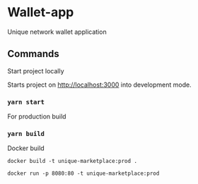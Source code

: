 # Wallet-app

Unique network wallet application

## Commands

Start project locally

Starts project on [http://localhost:3000](http://localhost:3000) into development mode.

### `yarn start`

For production build

### `yarn build`

Docker build

`docker build -t unique-marketplace:prod .`

`docker run -p 8080:80 -t unique-marketplace:prod`
